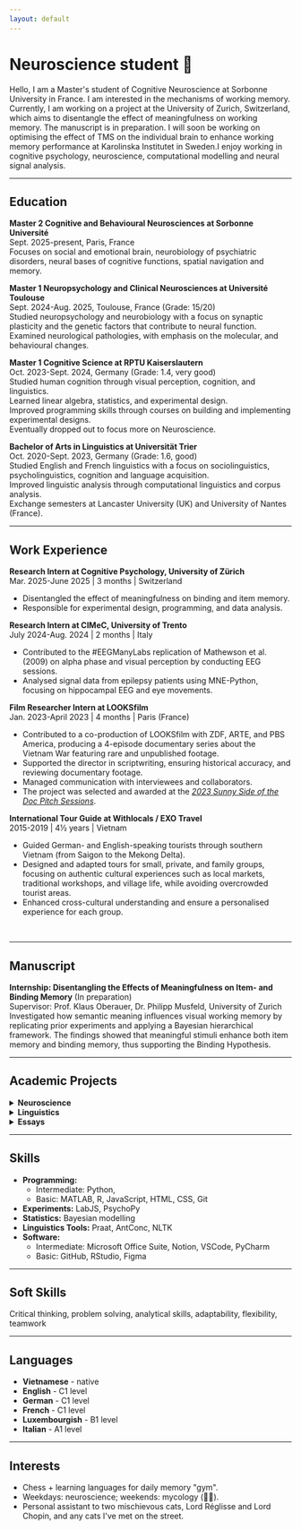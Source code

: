 ```yaml
---
layout: default
---
```

# Neuroscience student 🧠

Hello, I am a Master's student of Cognitive Neuroscience at Sorbonne University in France. I am interested in the mechanisms of working memory. Currently, I am working on a project at the University of Zurich, Switzerland, which aims to disentangle the effect of meaningfulness on working memory. The manuscript is in preparation. I will soon be working on optimising the effect of TMS on the individual brain to enhance working memory performance at Karolinska Institutet in Sweden.I enjoy working in cognitive psychology, neuroscience, computational modelling and neural signal analysis.

---

## Education
**Master 2 Cognitive and Behavioural Neurosciences at Sorbonne Université**<br>
<span class="meta">Sept. 2025-present, Paris, France</span><br>
Focuses on social and emotional brain, neurobiology of psychiatric disorders, neural bases of cognitive functions, spatial navigation and memory.

**Master 1 Neuropsychology and Clinical Neurosciences at Université Toulouse**<br>
<span class="meta">Sept. 2024-Aug. 2025, Toulouse, France (Grade: 15/20)</span><br>
Studied neuropsychology and neurobiology with a focus on synaptic plasticity and the genetic factors that contribute to neural function.<br>
Examined neurological pathologies, with emphasis on the molecular, and behavioural changes.<br>

**Master 1 Cognitive Science at RPTU Kaiserslautern**<br>
<span class="meta">Oct. 2023-Sept. 2024, Germany (Grade: 1.4, very good)</span><br>
Studied human cognition through visual perception, cognition, and linguistics.<br>
Learned linear algebra, statistics, and experimental design.<br>
Improved programming skills through courses on building and implementing experimental designs.<br>
Eventually dropped out to focus more on Neuroscience.<br>

**Bachelor of Arts in Linguistics at Universität Trier**<br>
<span class="meta">Oct. 2020-Sept. 2023, Germany (Grade: 1.6, good)</span><br>
Studied English and French linguistics with a focus on sociolinguistics, psycholinguistics, cognition and language acquisition.<br>
Improved linguistic analysis through computational linguistics and corpus analysis.<br>
Exchange semesters at Lancaster University (UK) and University of Nantes (France).

---

## Work Experience
**Research Intern at Cognitive Psychology, University of Zürich**<br>
<span class="meta">Mar. 2025-June 2025 | 3 months | Switzerland</span><br>
- Disentangled the effect of meaningfulness on binding and item memory.  
- Responsible for experimental design, programming, and data analysis.

**Research Intern at CIMeC, University of Trento**<br>
<span class="meta">July 2024-Aug. 2024 | 2 months | Italy</span><br>
- Contributed to the #EEGManyLabs replication of Mathewson et al. (2009) on alpha phase and visual perception by conducting EEG sessions.  
- Analysed signal data from epilepsy patients using MNE-Python, focusing on hippocampal EEG and eye movements.

**Film Researcher Intern at LOOKSfilm**<br>
<span class="meta">Jan. 2023-April 2023 | 4 months | Paris (France)</span><br>
- Contributed to a co-production of LOOKSfilm with ZDF, ARTE, and PBS America, producing a 4-episode documentary series about the Vietnam War featuring rare and unpublished footage.
- Supported the director in scriptwriting, ensuring historical accuracy, and reviewing documentary footage.
- Managed communication with interviewees and collaborators.
- The project was selected and awarded at the [*2023 Sunny Side of the Doc Pitch Sessions*](https://www.sunnysideofthedoc.com/palmares/official-selection-ssd23/).

**International Tour Guide at Withlocals / EXO Travel**  
<span class="meta">2015-2019 | 4½ years | Vietnam </span><br>
- Guided German- and English-speaking tourists through southern Vietnam (from Saigon to the Mekong Delta).
- Designed and adapted tours for small, private, and family groups, focusing on authentic cultural experiences such as local markets, traditional workshops, and village life, while avoiding overcrowded tourist areas.
- Enhanced cross-cultural understanding and ensure a personalised experience for each group.
<br>

---

## Manuscript
**Internship: Disentangling the Effects of Meaningfulness on Item- and Binding Memory** (In preparation)<br>
Supervisor: Prof. Klaus Oberauer, Dr. Philipp Musfeld, University of Zurich<br>
Investigated how semantic meaning influences visual working memory by replicating prior experiments and applying a Bayesian hierarchical framework. The findings showed that meaningful stimuli enhance both item memory and binding memory, thus supporting the Binding Hypothesis.<br>

---

## Academic Projects

<details>
<summary><strong>Neuroscience</strong></summary>

<span class="project-title"><strong>Report: Assessment of Two Unknown Compounds in Depression-like and Anxiety Behaviour in Wild-Type SWISS Mice</strong></span><br>
<span class="meta">Seminar: Neuropharmacology (2024)</span><br>
Tested two novel compounds for antidepressant and anxiolytic effects in a murine model using behavioural paradigms (OFT, EPM, TST). Results suggested potential antidepressant properties for one compound, though further research is needed to confirm efficacy.<br>
<a href="/assets/files/Report_Neuropharmacology.pdf" title="Assessment of Two Unknown Compounds in Depression-like and Anxiety Behaviour in Wild-Type SWISS mice">
  <img src="/assets/icon/File.svg" class="icon" alt="File icon"> Read report (PDF)
</a><br>
<span class="tag">Murine Behavioural Experiments</span>
<span class="tag">ANOVA</span>
<span class="tag">JASP</span>
<br><br>

<span class="project-title"><strong>Report: Learning Behaviour in Bumblebees: An Analysis with a Control Group</strong></span><br>
<span class="meta">Seminar: Introduction to R language (2024)</span><br>
Analysed learning behaviour of bumblebees (Bombus terrestris) in a Y-maze using trajectory data from 187 trials. Results showed improved navigation speed and preference for reinforced cues over successive trials, establishing a baseline for stressor studies.<br>
<a href="/assets/files/learning_behaviour_bumblebee.pdf" title="Learning Behaviour in Bumblebees — An Analysis with a Control Group">
  <img src="/assets/icon/File.svg" class="icon" alt="File icon"> Read report (PDF)
</a><br><span class="tag">Animal Behavioural Data Analysis</span>
<span class="tag">R language</span><br><br>

<span class="project-title"><strong>Coding: Neurodata Analysis of Hippocampal Recordings - Preprocessing and Visualisation in Python</strong></span><br>
<span class="meta">Internship (2024)</span><br>
Supervisor: Dr. Christoph Huber-Huber, CIMeC<br>
Developing Python script to extract, preprocess, and visualise hippocampal LFP data from NWB files. Implemented filtering, event annotation, and channel selection to prepare data for time-locked analyses.<br>
<a href="https://github.com/chsquare/tgazeieeg2/tree/anh" title="Neurodata Analysis of Hippocampal Recordings — GitHub">
  <img src="/assets/icon/File.svg" class="icon" alt="Repository icon"> Consult the project (GitHub)
</a><br>
<span class="tag">Python</span>
<span class="tag">MNE-Python</span>
<span class="tag">LFP Signal Processing</span>
<br><br>
</details>

<details>
<summary> <strong>Linguistics</strong></summary>

<span class="project-title"><strong>Les Gros Mots en français : quand la linguistique de corpus rencontre la sociolinguistique (English title: Swearing in French: when corpus linguistics meets sociolinguistics)</strong></span><br>
<span class="meta">Bachelor thesis, supervisor: Dr. Hanna Merk (2023)</span><br>
Analysed Quebec French swear word usage in the corpus of spoken Quebec French - CFPQ. Examined frequency, morphology, and euphemistic forms. Found that men swear more frequently overall, but women use swear words as often as men in same-sex conversations; women and older speakers favour euphemisms, and swearing peaks in speakers’ twenties.<br>
<a href="/assets/files/thesis_BA_0309.pdf" title="Read thesis (PDF)">
  <img src="/assets/icon/File.svg" class="icon" alt="File icon"> Read thesis (PDF)
</a><br>
<span class="tag">AntConc</span>
<span class="tag">Corpus Analysis</span>
<span class="tag">Sociolinguistics</span>
<br><br>

<span class="project-title"><strong>Computational Linguistic Analysis of Authentic and Deceptive Online Reviews</strong></span><br>
<span class="meta">Seminar: Forensic Linguistics (2023)</span><br>
Conducted a computational linguistics study comparing 300 fake and 300 real hotel reviews to identify linguistic markers of deception. Found differences in punctuation frequency, part-of-speech distributions (nouns, verbs), and distinctive n-gram patterns.<br>
<span class="tag">Python</span>
<span class="tag">Computational Linguistics</span>
<br>
<br>

<span class="project-title"><strong>Corpus-Based Sociolinguistic Analysis of the Swearword “Fuck” in Spoken British English</strong></span><br>
<span class="meta">Seminar: Corpus-based English Language Studies (2023)</span><br>
Analysed over 700 occurrences of the word 'fuck' and its variants in the BNC2014 corpus, showing that men use the word nearly twice as often as women, with the highest frequency among students and speakers aged 20–30. Frequent idiomatic patterns (e.g. 'fucking hell', 'what the fuck', 'fuck off') and auxiliary/emphatic uses were identified as the most common pragmatic functions.<br>
<a href="/assets/files/Ling326.pdf" title="Read report (PDF)">
  <img src="/assets/icon/File.svg" class="icon" alt="File icon"> Read report (PDF)
</a><br>
<span class="tag">BNClab</span>
<br>

<span class="project-title"><strong>Grammatical Functions of the Non-auxiliary *Can* in Singapore English Texting</strong></span><br>
<span class="meta">Seminar: Contact varieties of English (2022)</span><br>
Analysed 1,121 tokens of can from a Singaporean SMS corpus to investigate non-standard grammatical functions beyond auxiliary use. Found five distinct non-auxiliary roles (affirmative response, tag question, verb, discourse marker, serial verb), showing systematic substrate influence and identity-marking in Colloquial Singapore English.<br>
<a href="/assets/files/Ling501.pdf" title="Read report (PDF)">
  <img src="/assets/icon/File.svg" class="icon" alt="File icon"> Read report (PDF)
</a><br>
<span class="tag">Corpus Linguistics</span>
<span class="tag">Pragmatics</span>
<br>
<br>

<span class="project-title"><strong>The Combination of Gesture and Speech during Parent-Child Interaction: A Longitudinal Case Study</strong></span><br>
<span class="meta">Seminar: Semantics (2022)</span><br>
Analysed CHILDES video corpus of a monolingual British child (12–24 months) to examine gesture-speech use in natural parent-child interaction. Found that children gradually shift from imitating parental gestures to using them strategically for communication, with pointing strongly linked to early speech.<br>
<a href="/assets/files/Ling301.pdf" title="Read report (PDF)">
  <img src="/assets/icon/File.svg" class="icon" alt="File icon"> Read report (PDF)
</a><br>
<span class="tag">Corpus Analysis</span>
<br>
<br>
</details>

<details>
<summary> <strong>Essays</strong></summary>
<span class="project-title"><strong>Essay: Could Neanderthals speak?</strong></span><br>
<span class="meta">Seminar: Language Evolution and Origin (2023)</span><br>
Reviewed fossil anatomy, genetics, and archaeological records to evaluate Neanderthal speech and symbolic communication. Concluded that Neanderthals likely possessed some spoken language and symbolic behaviour, though not identical to modern humans.<br>
<a href="/assets/files/Ling229.pdf" title="Read report (PDF)">
  <img src="/assets/icon/File.svg" class="icon" alt="File icon"> Read report (PDF)
</a><br><br>
</details>

---

## Skills
- **Programming:**
   - Intermediate: Python,
   - Basic: MATLAB, R, JavaScript, HTML, CSS, Git<br>
- **Experiments:** LabJS, PsychoPy<br>
- **Statistics:** Bayesian modelling<br>
- **Linguistics Tools:** Praat, AntConc, NLTK<br>
- **Software:**
   - Intermediate: Microsoft Office Suite, Notion, VSCode, PyCharm
   - Basic: GitHub, RStudio, Figma<br>

---

## Soft Skills

Critical thinking, problem solving, analytical skills, adaptability, flexibility, teamwork

---

## Languages

- **Vietnamese** - native  
- **English** - C1 level  
- **German** - C1 level  
- **French** - C1 level  
- **Luxembourgish** - B1 level
- **Italian** - A1 level  

---

## Interests
- Chess + learning languages for daily memory "gym".
- Weekdays: neuroscience; weekends: mycology (🍄‍🟫).
- Personal assistant to two mischievous cats, Lord Réglisse and Lord Chopin, and any cats I've met on the street.
